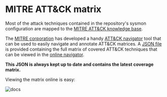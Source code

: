 # MITRE ATT&CK matrix

Most of the attack techniques contained in the repository's sysmon configuration are mapped to the [MITRE ATT&CK knowledge base](https://attack.mitre.org/wiki/Main_Page).

The [MITRE corporation](https://www.mitre.org/) has developed a handy [ATT&CK navigator](https://github.com/mitre/attack-navigator) tool that can be used to easily navigate and annotate ATT&CK matrices. A [JSON file](https://github.com/olafhartong/sysmon-modular/blob/master/attack_matrix/Sysmon-modular.json) is provided containing the full matrix of covered ATT&CK techniques that can be viewed in the [online navigator](https://mitre.github.io/attack-navigator/enterprise/#layerURL=https%3A%2F%2Fraw.githubusercontent.com%2Folafhartong%2Fsysmon-modular%2Fmaster%2Fattack_matrix%2FSysmon-modular.json&scoring=false&clear_annotations=false).

**This JSON is always kept up to date and contains the latest coverage matrix.**

Viewing the matrix online is easy:

![docs](https://github.com/olafhartong/sysmon-modular/blob/master/attack_matrix/demo.gif)
